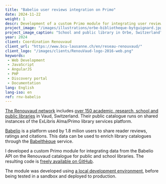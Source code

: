 ```yaml
---
title: "Babelio user reviews integration on Primo"
date: 2024-11-22
weight: 1
descr: Development of a custom Primo module for integrating user reviews from the Bablio platform for a public library network.
project_image: "/images/illustrations/orbe-bibliotheque-bytguignard.jpg"
project_image_caption: "School and public library in Orbe, Switzerland"
year: 2024
client: Coordination Renouvaud
client_url: "https://www.bcu-lausanne.ch/en/reseau-renouvaud/"
client_logo: "/images/clients/RenouVaud-logo-2016-web.png"
keywords: 
 - Web Development
 - JavaScript
 - AngularJS
 - PHP
 - Discovery portal
 - Documentation
lang: English
lang-iso: en
ref: rnv-babelio
---
```


[The Renouvaud network](https://www.bcu-lausanne.ch/en/reseau-renouvaud/) includes 
[over 150 academic, research, school and public libraries](https://map.renouvaud.ch/) in Vaud, Switzerland. Their public catalogue
runs on shared instances of the ExLibris Alma/Primo library services platform.

[Babelio](https://www.babelio.com/) is a platform used by 1.8 milion users to share reader reviews, ratings and citations.
This data can be used to enrich library catalogues through the [Babelthèque](https://www.babelio.com/article/2065/babeltheque)
service.

I developed a custom Primo module for integrating data from the Babelio API on the Renouvaud catalogue for public and school libraries.
The resulting code is [freely available on GitHub](https://github.com/dis-unige/swisscovery-vu3).

The module was developed using [a local development environment](https://github.com/ExLibrisGroup/primo-explore-devenv),
before being tested in a sandbox and deployed to production.